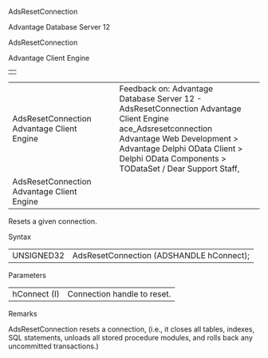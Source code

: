 AdsResetConnection




Advantage Database Server 12  

AdsResetConnection

Advantage Client Engine

|  |
| --- |
|  |

|  |  |  |  |  |
| --- | --- | --- | --- | --- |
| AdsResetConnection  Advantage Client Engine |  |  | Feedback on: Advantage Database Server 12 - AdsResetConnection Advantage Client Engine ace\_Adsresetconnection Advantage Web Development > Advantage Delphi OData Client > Delphi OData Components > TODataSet / Dear Support Staff, |  |
| AdsResetConnection  Advantage Client Engine |  |  |  |  |

Resets a given connection.

Syntax

|  |  |
| --- | --- |
| UNSIGNED32 | AdsResetConnection (ADSHANDLE hConnect); |

Parameters

|  |  |
| --- | --- |
| hConnect (I) | Connection handle to reset. |

Remarks

AdsResetConnection resets a connection, (i.e., it closes all tables, indexes, SQL statements, unloads all stored procedure modules, and rolls back any uncommitted transactions.)